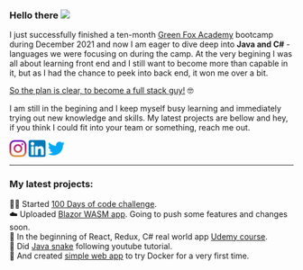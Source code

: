 ### Hello there <a href="http://charamzic.github.io"><img src="https://media.giphy.com/media/w1OBpBd7kJqHrJnJ13/giphy.gif" width="25px"></a>
I just successfully finished a ten-month [Green Fox Academy](https://www.greenfoxacademy.cz/) bootcamp during December 2021 and now I am eager to dive deep into **Java and C#** - languages we were focusing on during the camp. At the very begining I was all about learning front end and I still want to become more than capable in it, but as I had the chance to peek into back end, it won me over a bit.

<span style="text-decoration: underline">So the plan is clear, to become a full stack guy!</span> 🤓

I am still in the begining and I keep myself busy learning and immediately trying out new knowledge and skills. My latest projects are bellow and hey, if you think I could fit into your team or something, reach me out.

<a href="https://instagram.com/charamzic" target="blank"><img align="center" src="https://github.com/charamzic/charamzic/blob/main/images/instagram.png" alt="charamzic" height="30" width="30" /></a>
<a href="#" target="blank"><img align="center" src="https://github.com/charamzic/charamzic/blob/main/images/linkedin.png" alt="charamzic" height="30" width="30" /></a>
<a href="https://twitter.com/charamzic" target="blank"><img align="center" src="https://github.com/charamzic/charamzic/blob/main/images/twitter.png" alt="charamzic" height="30" width="30" /></a>

----------------------------------------------------------------

### My latest projects:
👨‍💻 Started [100 Days of code challenge](https://github.com/charamzic/100-days-of-code/blob/master/log.md).  
☁️ Uploaded [Blazor WASM app](https://github.com/charamzic/AppDemo). Going to push some features and changes soon.  
🤑 In the beginning of React, Redux, C# real world app [Udemy course](https://github.com/charamzic/ReStore).  
🐍 Did [Java snake](https://github.com/charamzic/Snake) following youtube tutorial.  
🐳 And created [simple web app](https://github.com/charamzic/dominick-maple-ec) to try Docker for a very first time.
